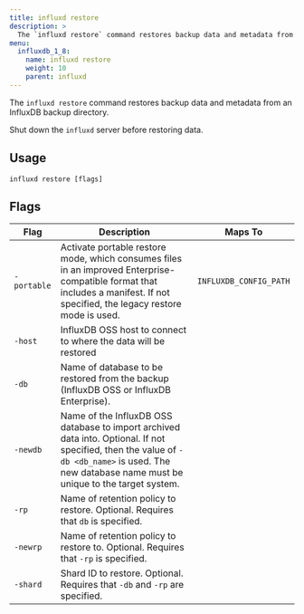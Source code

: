 ```yaml
---
title: influxd restore
description: >
  The `influxd restore` command restores backup data and metadata from an InfluxDB backup directory.
menu:
  influxdb_1_8:
    name: influxd restore
    weight: 10
    parent: influxd
---
```

The `influxd restore` command restores backup data and metadata from an InfluxDB backup directory.

Shut down the `influxd` server before restoring data.

## Usage

```
influxd restore [flags]
```

## Flags

| Flag        | Description                                                                                                                                                                                                                             | Maps To                |
|-------------|-----------------------------------------------------------------------------------------------------------------------------------------------------------------------------------------------------------------------------------------|------------------------|
| `-portable` | Activate portable restore mode, which consumes files in an improved Enterprise-compatible format that includes a manifest. If not specified, the legacy restore mode is used.                                                          | `INFLUXDB_CONFIG_PATH` |
| `-host`     | InfluxDB OSS host to connect to where the data will be restored                                                                                                                                                                         |                        |
| `-db`       | Name of database to be restored from the backup (InfluxDB OSS or InfluxDB Enterprise).                                                                                                                                                  |                        |
| `-newdb`    |Name of the InfluxDB OSS database to import archived data into. Optional. If not specified, then the value of `-db <db_name>` is used. The new database name must be unique to the target system. |                        |
| `-rp`       | Name of retention policy to restore. Optional. Requires that `db` is specified.                                                                                                                              |                        |
| `-newrp`    | Name of retention policy to restore to. Optional. Requires that `-rp` is specified.                                                                                                                             |                        |
| `-shard`    | Shard ID to restore. Optional. Requires that `-db` and `-rp` are specified.             

